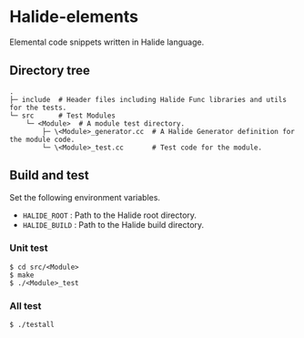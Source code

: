 # Halide-elements
Elemental code snippets written in Halide language.


## Directory tree
```
.
├─ include  # Header files including Halide Func libraries and utils for the tests.
└─ src      # Test Modules
    └─ <Module>  # A module test directory.
        ├─ \<Module>_generator.cc  # A Halide Generator definition for the module code.
        └─ \<Module>_test.cc       # Test code for the module.
```


## Build and test
Set the following environment variables.
 - `HALIDE_ROOT`  : Path to the Halide root directory.
 - `HALIDE_BUILD` : Path to the Halide build directory.

### Unit test

```
$ cd src/<Module>
$ make
$ ./<Module>_test
```

### All test
 ```
 $ ./testall
 ```
